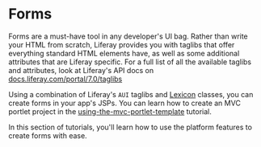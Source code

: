 # Forms

Forms are a must-have tool in any developer's UI bag. Rather than write
your HTML from scratch, Liferay provides you with taglibs that offer
everything standard HTML elements have, as well as some additional attributes
that are Liferay specific. For a full list of all the available taglibs and
attributes, look at Liferay's API docs on [docs.liferay.com/portal/7.0/taglibs](https://docs.liferay.com/portal/7.0/taglibs/)

Using a combination of Liferay's `AUI` taglibs and [Lexicon](http://liferay.github.io/lexicon/)
classes, you can create forms in your app's JSPs. You can learn how to create
an MVC portlet project in the [using-the-mvc-portlet-template](https://dev.liferay.com/develop/tutorials/-/knowledge_base/7-0/using-the-mvc-portlet-template) tutorial.

In this section of tutorials, you'll learn how to use the platform features
to create forms with ease. 
